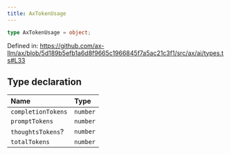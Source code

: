 ```yaml
---
title: AxTokenUsage
---
```


```ts
type AxTokenUsage = object;
```

Defined in: https://github.com/ax-llm/ax/blob/5d189b5efb1a6d8f9665c1966845f7a5ac21c3f1/src/ax/ai/types.ts#L33

## Type declaration

| Name | Type |
| :------ | :------ |
| <a id="completionTokens"></a> `completionTokens` | `number` |
| <a id="promptTokens"></a> `promptTokens` | `number` |
| <a id="thoughtsTokens"></a> `thoughtsTokens`? | `number` |
| <a id="totalTokens"></a> `totalTokens` | `number` |
